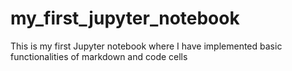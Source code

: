 # my_first_jupyter_notebook
This is my first Jupyter notebook where I have implemented basic functionalities of markdown and code cells
